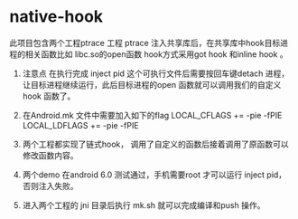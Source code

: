 # native-hook

此项目包含两个工程ptrace 工程
ptrace 注入共享库后，在共享库中hook目标进程的相关函数比如 libc.so的open函数  hook方式采用got hook 和inline hook 。

1. 注意点 在执行完成 inject pid  这个可执行文件后需要按回车键detach 进程，让目标进程继续运行，此后目标进程的open 函数就可以调用我们的自定义hook 函数了。
2. 在Android.mk  文件中需要加入如下的flag
   LOCAL_CFLAGS += -pie -fPIE
   LOCAL_LDFLAGS += -pie -fPIE

3. 两个工程都实现了链式hook， 调用了自定义的函数后接着调用了原函数可以修改函数内容。
4. 两个demo 在android 6.0 测试通过，手机需要root 才可以运行 inject pid，否则注入失败。
5. 进入两个工程的 jni 目录后执行 mk.sh 就可以完成编译和push 操作。



